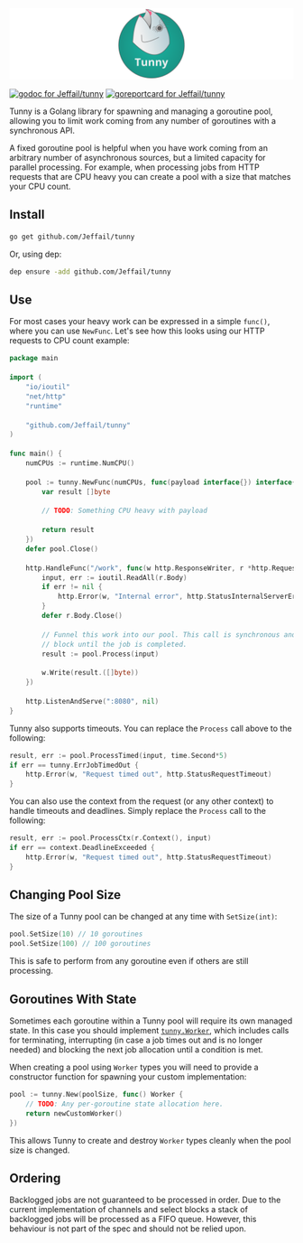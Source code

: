 ![Tunny](tunny_logo.png "Tunny")

[![godoc for Jeffail/tunny][1]][2]
[![goreportcard for Jeffail/tunny][3]][4]

Tunny is a Golang library for spawning and managing a goroutine pool, allowing
you to limit work coming from any number of goroutines with a synchronous API.

A fixed goroutine pool is helpful when you have work coming from an arbitrary
number of asynchronous sources, but a limited capacity for parallel processing.
For example, when processing jobs from HTTP requests that are CPU heavy you can
create a pool with a size that matches your CPU count.

## Install

``` sh
go get github.com/Jeffail/tunny
```

Or, using dep:

``` sh
dep ensure -add github.com/Jeffail/tunny
```

## Use

For most cases your heavy work can be expressed in a simple `func()`, where you
can use `NewFunc`. Let's see how this looks using our HTTP requests to CPU count
example:

``` go
package main

import (
	"io/ioutil"
	"net/http"
	"runtime"

	"github.com/Jeffail/tunny"
)

func main() {
	numCPUs := runtime.NumCPU()

	pool := tunny.NewFunc(numCPUs, func(payload interface{}) interface{} {
		var result []byte

		// TODO: Something CPU heavy with payload

		return result
	})
	defer pool.Close()

	http.HandleFunc("/work", func(w http.ResponseWriter, r *http.Request) {
		input, err := ioutil.ReadAll(r.Body)
		if err != nil {
			http.Error(w, "Internal error", http.StatusInternalServerError)
		}
		defer r.Body.Close()

		// Funnel this work into our pool. This call is synchronous and will
		// block until the job is completed.
		result := pool.Process(input)

		w.Write(result.([]byte))
	})

	http.ListenAndServe(":8080", nil)
}
```

Tunny also supports timeouts. You can replace the `Process` call above to the
following:

``` go
result, err := pool.ProcessTimed(input, time.Second*5)
if err == tunny.ErrJobTimedOut {
	http.Error(w, "Request timed out", http.StatusRequestTimeout)
}
```

You can also use the context from the request (or any other context) to handle timeouts and deadlines. Simply replace the `Process` call to the following:

``` go
result, err := pool.ProcessCtx(r.Context(), input)
if err == context.DeadlineExceeded {
	http.Error(w, "Request timed out", http.StatusRequestTimeout)
}
```

## Changing Pool Size

The size of a Tunny pool can be changed at any time with `SetSize(int)`:

``` go
pool.SetSize(10) // 10 goroutines
pool.SetSize(100) // 100 goroutines
```

This is safe to perform from any goroutine even if others are still processing.

## Goroutines With State

Sometimes each goroutine within a Tunny pool will require its own managed state.
In this case you should implement [`tunny.Worker`][tunny-worker], which includes
calls for terminating, interrupting (in case a job times out and is no longer
needed) and blocking the next job allocation until a condition is met.

When creating a pool using `Worker` types you will need to provide a constructor
function for spawning your custom implementation:

``` go
pool := tunny.New(poolSize, func() Worker {
	// TODO: Any per-goroutine state allocation here.
	return newCustomWorker()
})
```

This allows Tunny to create and destroy `Worker` types cleanly when the pool
size is changed.

## Ordering

Backlogged jobs are not guaranteed to be processed in order. Due to the current
implementation of channels and select blocks a stack of backlogged jobs will be
processed as a FIFO queue. However, this behaviour is not part of the spec and
should not be relied upon.

[1]: https://godoc.org/github.com/Jeffail/tunny?status.svg
[2]: http://godoc.org/github.com/Jeffail/tunny
[3]: https://goreportcard.com/badge/github.com/Jeffail/tunny
[4]: https://goreportcard.com/report/Jeffail/tunny
[tunny-worker]: https://godoc.org/github.com/Jeffail/tunny#Worker
